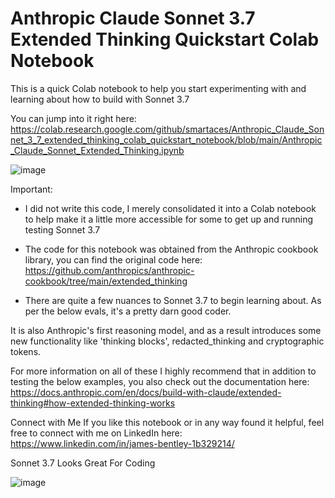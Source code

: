 # **Anthropic Claude Sonnet 3.7 Extended Thinking Quickstart Colab Notebook**

This is a quick Colab notebook to help you start experimenting with and learning about how to build with Sonnet 3.7


You can jump into it right here: https://colab.research.google.com/github/smartaces/Anthropic_Claude_Sonnet_3_7_extended_thinking_colab_quickstart_notebook/blob/main/Anthropic_Claude_Sonnet_Extended_Thinking.ipynb


![image](https://github.com/user-attachments/assets/c45e3032-b5e1-42bb-959f-1282070dfd0a)


Important:

*   I did not write this code, I merely consolidated it into a Colab notebook to help make it a little more accessible for some to get up and running testing Sonnet 3.7

*   The code for this notebook was obtained from the Anthropic cookbook library, you can find the original code here: https://github.com/anthropics/anthropic-cookbook/tree/main/extended_thinking

*   There are quite a few nuances to Sonnet 3.7 to begin learning about. As per the below evals, it's a pretty darn good coder.

It is also Anthropic's first reasoning model, and as a result introduces some new functionality like 'thinking blocks', redacted_thinking and cryptographic tokens. 

For more information on all of these I highly recommend that in addition to testing the below examples, you also check out the documentation here: https://docs.anthropic.com/en/docs/build-with-claude/extended-thinking#how-extended-thinking-works

Connect with Me
If you like this notebook or in any way found it helpful, feel free to connect with me on LinkedIn here: https://www.linkedin.com/in/james-bentley-1b329214/

Sonnet 3.7 Looks Great For Coding

![image](https://github.com/user-attachments/assets/016549ea-b1c9-47e5-b5b6-77bc4f737363)


